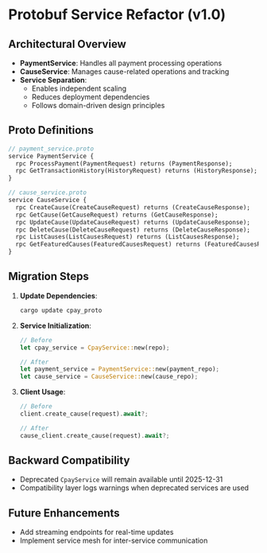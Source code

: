 # Protobuf Service Refactor (v1.0)

## Architectural Overview
- **PaymentService**: Handles all payment processing operations
- **CauseService**: Manages cause-related operations and tracking
- **Service Separation**:
  - Enables independent scaling
  - Reduces deployment dependencies
  - Follows domain-driven design principles

## Proto Definitions
```protobuf
// payment_service.proto
service PaymentService {
  rpc ProcessPayment(PaymentRequest) returns (PaymentResponse);
  rpc GetTransactionHistory(HistoryRequest) returns (HistoryResponse);
}

// cause_service.proto
service CauseService {
  rpc CreateCause(CreateCauseRequest) returns (CreateCauseResponse);
  rpc GetCause(GetCauseRequest) returns (GetCauseResponse);
  rpc UpdateCause(UpdateCauseRequest) returns (UpdateCauseResponse);
  rpc DeleteCause(DeleteCauseRequest) returns (DeleteCauseResponse);
  rpc ListCauses(ListCausesRequest) returns (ListCausesResponse);
  rpc GetFeaturedCauses(FeaturedCausesRequest) returns (FeaturedCausesResponse);
}
```

## Migration Steps
1. **Update Dependencies**:
   ```bash
   cargo update cpay_proto
   ```
   
2. **Service Initialization**:
   ```rust
   // Before
   let cpay_service = CpayService::new(repo);
   
   // After
   let payment_service = PaymentService::new(payment_repo);
   let cause_service = CauseService::new(cause_repo);
   ```

3. **Client Usage**:
   ```rust
   // Before
   client.create_cause(request).await?;
   
   // After
   cause_client.create_cause(request).await?;
   ```

## Backward Compatibility
- Deprecated `CpayService` will remain available until 2025-12-31
- Compatibility layer logs warnings when deprecated services are used

## Future Enhancements
- Add streaming endpoints for real-time updates
- Implement service mesh for inter-service communication